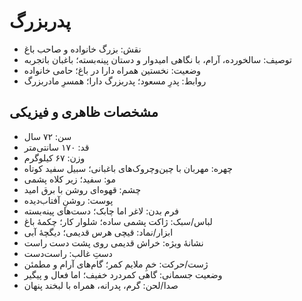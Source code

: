 # پدربزرگ

- نقش: بزرگ خانواده و صاحب باغ
- توصیف: سالخورده، آرام، با نگاهی امیدوار و دستان پینه‌بسته؛ باغبان باتجربه
- وضعیت: نخستین همراه دارا در باغ؛ حامی خانواده
- روابط: پدرِ مسعود؛ پدربزرگ دارا؛ همسرِ مادربزرگ

## مشخصات ظاهری و فیزیکی
- سن: ۷۲ سال
- قد: ۱۷۰ سانتی‌متر
- وزن: ۶۷ کیلوگرم
- چهره: مهربان با چین‌وچروک‌های باغبانی؛ سبیل سفید کوتاه
- مو: سفید؛ زیر کلاه پشمی
- چشم: قهوه‌ای روشن با برق امید
- پوست: روشنِ آفتاب‌دیده
- فرم بدن: لاغر اما چابک؛ دست‌های پینه‌بسته
- لباس/سبک: ژاکت پشمی ساده؛ شلوار کار؛ چکمهٔ باغ
- ابزار/نماد: قیچی هرس قدیمی؛ دیگچهٔ آبی
- نشانهٔ ویژه: خراش قدیمی روی پشت دست راست
- دستِ غالب: راست‌دست
- ژست/حرکت: خمِ ملایم کمر؛ گام‌های آرام و مطمئن
- وضعیت جسمانی: گاهی کمردرد خفیف؛ اما فعال و پیگیر
- صدا/لحن: گرم، پدرانه، همراه با لبخند پنهان
